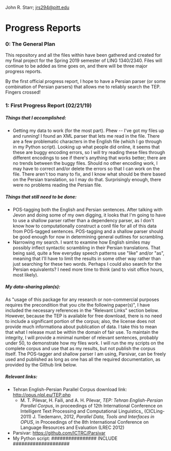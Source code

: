 John R. Starr; jrs294@pitt.edu

# Progress Reports

### 0: The General Plan
This repository and all the files within have been gathered and created 
for my final project for the Spring 2019 semester of LING 1340/2340. 
Files will continue to be added as time goes on, and there will be three 
major progress reports. 

By the first official progress report, I hope to have a Persian parser 
(or some combination of Persian parsers) that allows me to reliably 
search the TEP. Fingers crossed!

### 1: First Progress Report (02/21/19)
##### Things that I accomplished:
- Getting my data to work (for the most part). Phew -- I've got my files up and running! I found an XML parser that lets me read in the file. There are a few problematic characters in the English file (which I go through in my Python script). Looking up what people did online, it seems that these are buggy encoding errors, so I will try reading these files through different encodings to see if there's anything that works better; there are no trends between the buggy files. Should no other encoding work, I may have to correct and/or delete the errors so that I can work on the file. There aren't too many to fix, and I know what should be there based on the Persian translation, so I may do that. Surprisingly enough, there were no problems reading the Persian file. 
##### Things that still need to be done:
- POS-tagging both the English and Persian sentences. After talking with Jevon and doing some of my own digging, it looks that I'm going to have to use a shallow parser rather than a dependency parser, as I don't know how to computationally construct a conll file for all of this data from POS-tagged sentences. POS-tagging and a shallow parser should be good enough for now in determining general outlines for scrambling.
- Narrowing my search. I want to examine how English similes may possibly inflect syntactic scrambling in their Persian translations. That being said, quite a few everyday speech patterns use "like" and/or "as", meaning that I'll have to limit the results in some other way rather than just searching for these two words. Perhaps I could also search for the Persian equivalents? I need more time to think (and to visit office hours, most likely). 
##### My data-sharing plan(s):
   As "usage of this package for any research or non-commercial purposes requires the precondition that you cite the following paper(s)", I have included the necessary references in the "Relevant Links" section below. However, because the TEP is available for free download, there is no need to include a significant portion of the corpus; also, the license does not provide much informationa about publication of data. I take this to mean that what I release must be within the domain of fair use. To maintain the integrity, I will provide a minimal number of relevant sentences, probably under 50, to demonstrate how my files work. I will run the my scripts on the complete corpus and use that as my results, but not publish the corpus itself. 
   The POS-tagger and shallow parser I am using, Parsivar, can be freely used and published as long as one has all the required documentation, as provided by the Github link below.
##### Relevant links:
- Tehran English-Persian Parallel Corpus download link: http://opus.nlpl.eu/TEP.php
    - M. T. Pilevar, H. Faili, and A. H. Pilevar, _TEP: Tehran English-Persian Parallel Corpus_, in proceedings of 12th International Conference on Intelligent Text Processing and Computational Linguistics_ (CICLing-2011)
    J. Tiedemann, 2012, _Parallel Data, Tools and Interfaces in OPUS_, in Proceedings of the 8th International Conference on Language Resources and Evaluation (LREC 2012)
- Parsivar: https://github.com/ICTRC/Parsivar
- My Python script: ################ INCLUDE ####################
